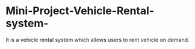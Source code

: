 # Mini-Project-Vehicle-Rental-system-
It is a vehicle rental system which allows users to rent vehicle on demand.
